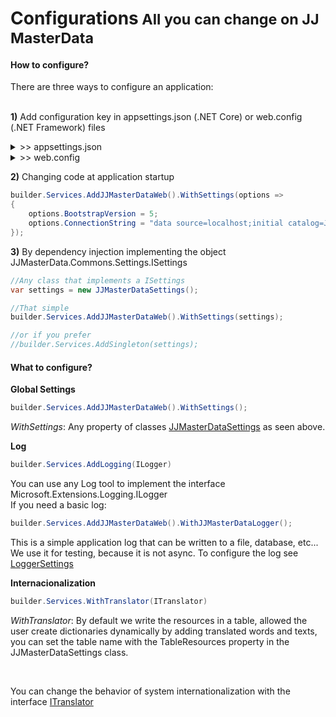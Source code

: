 <h1>Configurations<small> All you can change on JJ MasterData</small></h1>

<h4>How to configure?</h4>

There are three ways to configure an application:
<br><br>

**1)** Add configuration key in appsettings.json (.NET Core) or web.config (.NET Framework) files

<details><summary> >> appsettings.json</summary><br>

```json
{
  "AllowedHosts": "*",
  "ConnectionStrings": {
    "ConnectionString": "data source=data source=localhost;initial catalog=JJMasterData;Integrated Security=True"
  },
  "JJMasterData": {
    "TableName": "tb_masterdata",
    "ResourcesTableName": "tb_masterdata_resources",
    "PrefixGetProc": "jj_get{tablename}",
    "PrefixSetProc": "jj_set{tablename}",
    "BootstrapVersion":5,
    "Theme": "dark-blue",
    "Logger": {
      "Table": {
        "Name": "tb_masterdata_log"
      },
      "FileName": "yyyyMMdd_applog.txt",
      "WriteInDatabase": "All",
      "WriteInFile": "All"
    },
    "Swagger": {
      "DarkMode": true,
      "Enable": true
    }
  },
  "Logging": {
    "LogLevel": {
      "Default": "Information",
      "Microsoft.AspNetCore": "Warning"
    }
  }
}
```
</details>


<details><summary>>> web.config</summary><br> 

```xml
<?xml version="1.0"?>
<configuration>
	<appSettings>
		<!--System Log (Error, Warning, Information, All, None) Default Value (None)-->
		<add key="log_writeinconsole" value="None"/>
		<add key="log_writeineventviewer" value="None"/>
		<add key="log_writeintrace" value="None"/>
		<add key="log_writeinfile" value="All"/>
		<add key="log_filename" value="App_Data\log\yyyyMMdd_applog.txt"/>
		<add key="log_writeindatabase" value="All"/>
		<add key="log_tablename" value="tb_masterdata_log"/>
		<add key="log_connectname" value="ConnectionString"/>
		<add key="app.connectionstring" value="ConnectionString"/>
		
		<!--JJMasterData Settings-->
		<add key="JJMasterData.PrefixProcGet" value="jj_get{tablename}"/>
		<add key="JJMasterData.PrefixProcSet" value="jj_set{tablename}"/>
		<add key="JJMasterData.TableName" value="tb_masterdata"/>
		<add key="JJMasterData.TableResources" value="tb_masterdata_resources"/>
		<add key="JJMasterData.URL" value="https://localhost/masterdata/"/>
		<add key="JJMasterData.BootstrapVersion" value="3"/>
		<add key="JJMasterData.BootstrapTheme" value="dark-blue"/>
		
		<!--Layout Settings-->
		<add key="JJMasterData.LayoutUrl" value="~/Views/Shared/_Layout.vbhtml"/>
		<add key="JJMasterData.LayoutUrlPopup" value="~/Views/Shared/_Layout.Popup.vbhtml"/>

	</appSettings>
	<connectionStrings>
		<add name="Connectionstring" connectionString="data source=data source=localhost;initial catalog=JJMasterData;Integrated Security=True" providerName="System.Data.SqlClient"/>
	</connectionStrings>
	
</configuration>
```


</details>

**2)** Changing code at application startup
```cs
builder.Services.AddJJMasterDataWeb().WithSettings(options =>
{
    options.BootstrapVersion = 5;
    options.ConnectionString = "data source=localhost;initial catalog=JJMasterData;Integrated Security=True";
});
```


**3)** By dependency injection implementing the object JJMasterData.Commons.Settings.ISettings
```cs
//Any class that implements a ISettings
var settings = new JJMasterDataSettings();

//That simple
builder.Services.AddJJMasterDataWeb().WithSettings(settings);

//or if you prefer
//builder.Services.AddSingleton(settings);
```

<h4>What to configure?</h4>

**Global Settings**
```cs
builder.Services.AddJJMasterDataWeb().WithSettings();
```
_WithSettings_: Any property of classes [JJMasterDataSettings](https://portal.jjconsulting.tech/jjdoc/lib/JJMasterData.Commons.Settings.JJMasterDataSettings.html) as seen above.
<br>

**Log**

```cs
builder.Services.AddLogging(ILogger)
```

You can use any Log tool to implement the interface 
Microsoft.Extensions.Logging.ILogger
<br>
If you need a basic log:

```cs
builder.Services.AddJJMasterDataWeb().WithJJMasterDataLogger();
```

This is a simple application log that can be written to a file, database, etc... 
We use it for testing, because it is not async. To configure the log see [LoggerSettings](https://portal.jjconsulting.tech/jjdoc/lib/JJMasterData.Commons.Logging.LoggerSettings.html)



**Internacionalization**
```cs
builder.Services.WithTranslator(ITranslator)
```
_WithTranslator_: By default we write the resources in a table, allowed the user create dictionaries dynamically by adding translated words and texts, you can set the table name with the TableResources property in the JJMasterDataSettings class.

<br>

You can change the behavior of system internationalization with the interface [ITranslator](https://portal.jjconsulting.tech/jjdoc/lib/JJMasterData.Commons.Language.ITranslator.html)
<br>

